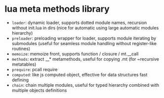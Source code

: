 # lua meta methods library
- `loader`: dynamic loader, supports dotted module names, recursion without init.lua in dirs (nice for automatic using large automatic modules hierarchy)
- `preloader`: preloading wrapper for loader, supports module iterating by submodules (useful for seamless module handling without register-like routines)
- `memoize`: memoize front, supports function / closure / mt.__call
- `methods`: extract __* metamethods, useful for copying .mt (for ~recursive metatables)
- `prequire`: pcall require
- `computed`: like js computed object, effective for data structures fast defining
- `chain`: chain multiple modules, useful for typed hierarchy combined with multiple objects definitions
